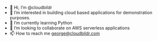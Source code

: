 - 👋 Hi, I’m @cloudbildr
- 👀 I’m interested in building cloud based applications for demonstration purposes.
- 🌱 I’m currently learning Python
- 💞️ I’m looking to collaborate on AWS serverless applications
- 📫 How to reach me george@cloudbildr.com

<!---
cloudbildr/cloudbildr is a ✨ special ✨ repository because its `README.md` (this file) appears on your GitHub profile.
You can click the Preview link to take a look at your changes.
--->
